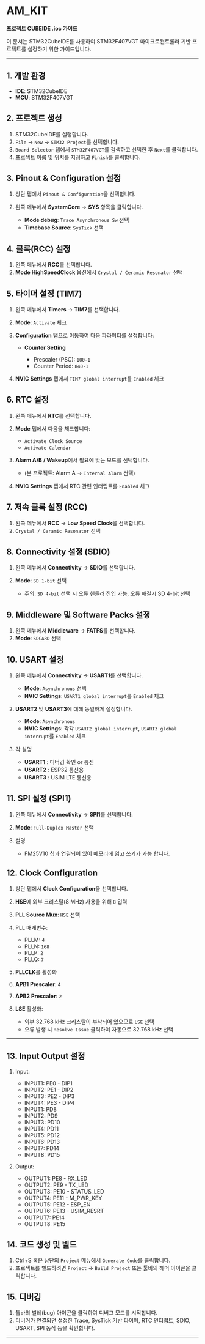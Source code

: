 # AM_KIT

**프로젝트 CUBEIDE .ioc 가이드**

이 문서는 STM32CubeIDE를 사용하여 STM32F407VGT 마이크로컨트롤러 기반 프로젝트를 설정하기 위한 가이드입니다.

---

## 1. 개발 환경

* **IDE**: STM32CubeIDE
* **MCU**: STM32F407VGT

## 2. 프로젝트 생성

1. STM32CubeIDE를 실행합니다.
2. `File` → `New` → `STM32 Project`를 선택합니다.
3. `Board Selector` 탭에서 `STM32F407VGT`를 검색하고 선택한 후 `Next`를 클릭합니다.
4. 프로젝트 이름 및 위치를 지정하고 `Finish`를 클릭합니다.

## 3. Pinout & Configuration 설정

1. 상단 탭에서 `Pinout & Configuration`을 선택합니다.
2. 왼쪽 메뉴에서 **SystemCore** → **SYS** 항목을 클릭합니다.

   * **Mode debug**: `Trace Asynchronous Sw` 선택
   * **Timebase Source**: `SysTick` 선택

## 4. 클록(RCC) 설정

1. 왼쪽 메뉴에서 **RCC**를 선택합니다.
2. **Mode HighSpeedClock** 옵션에서 `Crystal / Ceramic Resonator` 선택

## 5. 타이머 설정 (TIM7)

1. 왼쪽 메뉴에서 **Timers** → **TIM7**를 선택합니다.
2. **Mode**: `Activate` 체크
3. **Configuration** 탭으로 이동하여 다음 파라미터를 설정합니다:

   * **Counter Setting**

     * Prescaler (PSC): `100-1`
     * Counter Period: `840-1`
4. **NVIC Settings** 탭에서 `TIM7 global interrupt`를 `Enabled` 체크

## 6. RTC 설정

1. 왼쪽 메뉴에서 **RTC**를 선택합니다.
2. **Mode** 탭에서 다음을 체크합니다:

   * `Activate Clock Source`
   * `Activate Calendar`
3. **Alarm A/B / Wakeup**에서 필요에 맞는 모드를 선택합니다.

   * (본 프로젝트: Alarm A → `Internal Alarm` 선택)
4. **NVIC Settings** 탭에서 RTC 관련 인터럽트를 `Enabled` 체크

## 7. 저속 클록 설정 (RCC)

1. 왼쪽 메뉴에서 **RCC** → **Low Speed Clock**을 선택합니다.
2. `Crystal / Ceramic Resonator` 선택

## 8. Connectivity 설정 (SDIO)

1. 왼쪽 메뉴에서 **Connectivity** → **SDIO**를 선택합니다.
2. **Mode**: `SD 1-bit` 선택

   * 주의: `SD 4-bit` 선택 시 오류 핸들러 진입 가능, 오류 해결시 SD 4-bit 선택

## 9. Middleware 및 Software Packs 설정

1. 왼쪽 메뉴에서 **Middleware** → **FATFS**를 선택합니다.
2. **Mode**: `SDCARD` 선택

## 10. USART 설정

1. 왼쪽 메뉴에서 **Connectivity** → **USART1**를 선택합니다.

   * **Mode**: `Asynchronous` 선택
   * **NVIC Settings**: `USART1 global interrupt`를 `Enabled` 체크
2. **USART2** 및 **USART3**에 대해 동일하게 설정합니다.

   * **Mode**: `Asynchronous`
   * **NVIC Settings**: 각각 `USART2 global interrupt`, `USART3 global interrupt`를 `Enabled` 체크

3. 각 설명

    * **USART1** : 디버깅 확인 or 통신
    * **USART2** : ESP32 통신용
    * **USART3** : USIM LTE 통신용

## 11. SPI 설정 (SPI1)

1. 왼쪽 메뉴에서 **Connectivity** → **SPI1**를 선택합니다.
2. **Mode**: `Full-Duplex Master` 선택
3. 설명

    * FM25V10 칩과 연결되어 있어 메모리에 읽고 쓰기가 가능 합니다.

## 12. Clock Configuration

1. 상단 탭에서 **Clock Configuration**을 선택합니다.
2. **HSE**에 외부 크리스탈(8 MHz) 사용을 위해 `8` 입력
3. **PLL Source Mux**: `HSE` 선택
4. PLL 매개변수:

   * PLLM: `4`
   * PLLN: `168`
   * PLLP: `2`
   * PLLQ: `7`
5. **PLLCLK**를 활성화
6. **APB1 Prescaler**: `4`
7. **APB2 Prescaler**: `2`
8. **LSE** 활성화:

   * 외부 32.768 kHz 크리스탈이 부착되어 있으므로 `LSE` 선택
   * 오류 발생 시 `Resolve Issue` 클릭하여 자동으로 32.768 kHz 선택

---

## 13. Input Output 설정

1. Input:
    
    * INPUT1: PE0 - DIP1
    * INPUT2: PE1 - DIP2
    * INPUT3: PE2 - DIP3
    * INPUT4: PE3 - DIP4
    * INPUT1: PD8
    * INPUT2: PD9
    * INPUT3: PD10
    * INPUT4: PD11
    * INPUT5: PD12
    * INPUT6: PD13
    * INPUT7: PD14
    * INPUT8: PD15

2. Output:

    * OUTPUT1: PE8 - RX_LED
    * OUTPUT2: PE9 - TX_LED
    * OUTPUT3: PE10 - STATUS_LED
    * OUTPUT4: PE11 - M_PWR_KEY
    * OUTPUT5: PE12 - ESP_EN
    * OUTPUT6: PE13 - USIM_RESRT
    * OUTPUT7: PE14
    * OUTPUT8: PE15

## 14. 코드 생성 및 빌드

1. Ctrl+S 혹은 상단의 `Project` 메뉴에서 `Generate Code`를 클릭합니다.
2. 프로젝트를 빌드하려면 `Project` → `Build Project` 또는 툴바의 해머 아이콘을 클릭합니다.

## 15. 디버깅

1. 툴바의 벌레(bug) 아이콘을 클릭하여 디버그 모드를 시작합니다.
2. 디버거가 연결되면 설정한 Trace, SysTick 기반 타이머, RTC 인터럽트, SDIO, USART, SPI 동작 등을 확인합니다.

---

